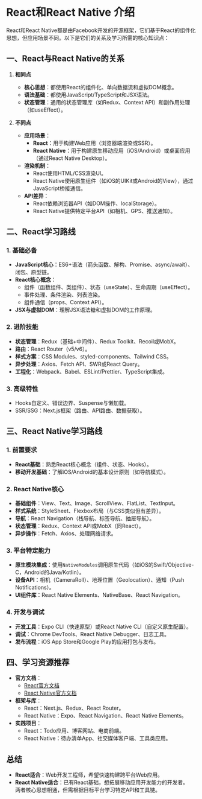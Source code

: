 # React和React Native 介绍

React和React Native都是由Facebook开发的开源框架，它们基于React的组件化思想，但应用场景不同。以下是它们的关系及学习所需的核心知识点：

## **一、React与React Native的关系**

1. **相同点**  
   - **核心思想**：都使用React的组件化、单向数据流和虚拟DOM概念。  
   - **语法基础**：都使用JavaScript/TypeScript和JSX语法。  
   - **状态管理**：通用的状态管理库（如Redux、Context API）和副作用处理（如useEffect）。  

2. **不同点**  
   - **应用场景**：  
     - **React**：用于构建Web应用（浏览器端渲染或SSR）。  
     - **React Native**：用于构建原生移动应用（iOS/Android）或桌面应用（通过React Native Desktop）。  
   - **渲染机制**：  
     - React使用HTML/CSS渲染UI。  
     - React Native使用原生组件（如iOS的UIKit或Android的View），通过JavaScript桥接通信。  
   - **API差异**：  
     - React依赖浏览器API（如DOM操作、localStorage）。  
     - React Native提供特定平台API（如相机、GPS、推送通知）。  

## **二、React学习路线**

### **1. 基础必备**

- **JavaScript核心**：ES6+语法（箭头函数、解构、Promise、async/await）、闭包、原型链。  
- **React核心概念**：  
  - 组件（函数组件、类组件）、状态（useState）、生命周期（useEffect）。  
  - 事件处理、条件渲染、列表渲染。  
  - 组件通信（props、Context API）。  
- **JSX与虚拟DOM**：理解JSX语法糖和虚拟DOM的工作原理。  

### **2. 进阶技能**

- **状态管理**：Redux（基础+中间件）、Redux Toolkit、Recoil或MobX。  
- **路由**：React Router（v5/v6）。  
- **样式方案**：CSS Modules、styled-components、Tailwind CSS。  
- **异步处理**：Axios、Fetch API、SWR或React Query。  
- **工程化**：Webpack、Babel、ESLint/Prettier、TypeScript集成。  

### **3. 高级特性**

- Hooks自定义、错误边界、Suspense与懒加载。  
- SSR/SSG：Next.js框架（路由、API路由、数据获取）。  

## **三、React Native学习路线**

### **1. 前置要求**

- **React基础**：熟悉React核心概念（组件、状态、Hooks）。  
- **移动开发基础**：了解iOS/Android的基本设计原则（如导航模式）。  

### **2. React Native核心**

- **基础组件**：View、Text、Image、ScrollView、FlatList、TextInput。  
- **样式系统**：StyleSheet、Flexbox布局（与CSS类似但有差异）。  
- **导航**：React Navigation（栈导航、标签导航、抽屉导航）。  
- **状态管理**：Redux、Context API或MobX（同React）。  
- **异步操作**：Fetch、Axios、处理网络请求。  

### **3. 平台特定能力**

- **原生模块集成**：使用`NativeModules`调用原生代码（如iOS的Swift/Objective-C，Android的Java/Kotlin）。  
- **设备API**：相机（CameraRoll）、地理位置（Geolocation）、通知（Push Notifications）。  
- **UI组件库**：React Native Elements、NativeBase、React Navigation。  

### **4. 开发与调试**

- **开发工具**：Expo CLI（快速原型）或React Native CLI（自定义原生配置）。  
- **调试**：Chrome DevTools、React Native Debugger、日志工具。  
- **发布流程**：iOS App Store和Google Play的应用打包与发布。  

## **四、学习资源推荐**

- **官方文档**：  
  - [React官方文档](https://reactjs.org/docs/getting-started.html)  
  - [React Native官方文档](https://reactnative.dev/docs/getting-started)  
- **框架与库**：  
  - React：Next.js、Redux、React Router。  
  - React Native：Expo、React Navigation、React Native Elements。  
- **实践项目**：  
  - React：Todo应用、博客网站、电商前端。  
  - React Native：待办清单App、社交媒体客户端、工具类应用。  

## **总结**

- **React适合**：Web开发工程师，希望快速构建跨平台Web应用。  
- **React Native适合**：已有React基础，想拓展移动应用开发能力的开发者。  
两者核心思想相通，但需根据目标平台学习特定API和工具链。

